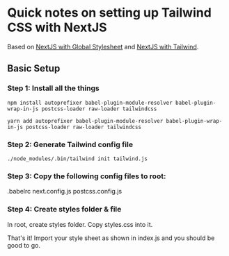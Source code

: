 # Quick notes on setting up Tailwind CSS with NextJS

Based on [NextJS with Global Stylesheet](https://github.com/zeit/next.js/tree/canary/examples/with-global-stylesheet) and [NextJS with Tailwind](https://github.com/joecohens/next-with-tailwindcss).

## Basic Setup

### Step 1: Install all the things

`npm install autoprefixer babel-plugin-module-resolver babel-plugin-wrap-in-js postcss-loader raw-loader tailwindcss`

`yarn add autoprefixer babel-plugin-module-resolver babel-plugin-wrap-in-js postcss-loader raw-loader tailwindcss`

### Step 2: Generate Tailwind config file

`./node_modules/.bin/tailwind init tailwind.js`

### Step 3: Copy the following config files to root:

.babelrc
next.config.js
postcss.config.js

### Step 4: Create styles folder & file

In root, create styles folder. Copy styles.css into it.

That's it! Import your style sheet as shown in index.js and you should be good to go.